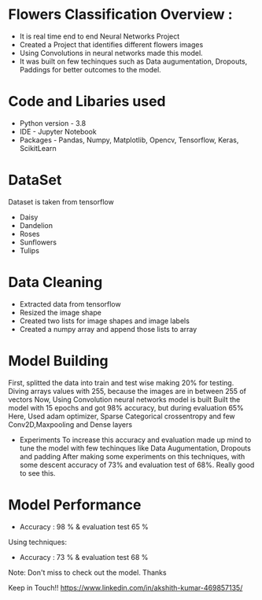 # Flowers Classification Overview :

- It is real time end to end Neural Networks Project
- Created a Project that identifies different flowers images
- Using Convolutions in neural networks made this model.
- It was built on few techinques such as Data augumentation, Dropouts, Paddings for better outcomes to the model.

# Code and Libaries used

- Python version - 3.8
- IDE - Jupyter Notebook
- Packages - Pandas, Numpy, Matplotlib, Opencv, Tensorflow, Keras, ScikitLearn

# DataSet 

Dataset is taken from tensorflow
- Daisy
- Dandelion
- Roses
- Sunflowers
- Tulips

# Data Cleaning

- Extracted data from tensorflow
- Resized the image shape
- Created two lists for image shapes and image labels
- Created a numpy array and append those lists to array

# Model Building

First, splitted the data into train and test wise making 20% for testing.
Diving arrays values with 255, because the images are in between 255 of vectors
Now, Using Convolution neural networks model is built
Built the model with 15 epochs and got 98% accuracy, but during evaluation 65%
Here, Used adam optimizer, Sparse Categorical crossentropy and few Conv2D,Maxpooling and Dense layers

- Experiments
To increase this accuracy and evaluation made up mind to tune the model with few techinques like Data Augumentation, Dropouts and padding
After making some experiments on this techniques, with some descent accuracy of 73% and evaluation test of 68%. Really good to see this. 

# Model Performance

- Accuracy : 98 % & evaluation test 65 %

Using techniques:
- Accuracy : 73 % & evaluation test 68 %

Note: Don't miss to check out the model. Thanks

Keep in Touch!! https://www.linkedin.com/in/akshith-kumar-469857135/
